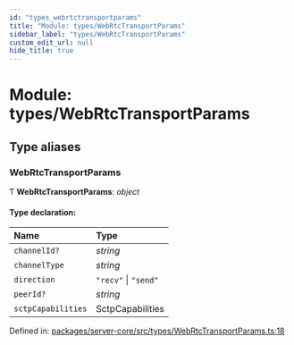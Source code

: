 ```yaml
---
id: "types_webrtctransportparams"
title: "Module: types/WebRtcTransportParams"
sidebar_label: "types/WebRtcTransportParams"
custom_edit_url: null
hide_title: true
---
```


# Module: types/WebRtcTransportParams

## Type aliases

### WebRtcTransportParams

Ƭ **WebRtcTransportParams**: *object*

#### Type declaration:

| Name | Type |
| :------ | :------ |
| `channelId?` | *string* |
| `channelType` | *string* |
| `direction` | ``"recv"`` \| ``"send"`` |
| `peerId?` | *string* |
| `sctpCapabilities` | SctpCapabilities |

Defined in: [packages/server-core/src/types/WebRtcTransportParams.ts:18](https://github.com/xr3ngine/xr3ngine/blob/2d83606b6/packages/server-core/src/types/WebRtcTransportParams.ts#L18)
